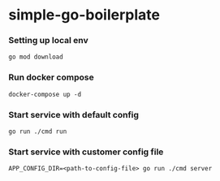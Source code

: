 # simple-go-boilerplate

### Setting up local env
```shell
go mod download
```

### Run docker compose
```shell
docker-compose up -d
```

### Start service with default config
```shell
go run ./cmd run
```

### Start service with customer config file
```shell
APP_CONFIG_DIR=<path-to-config-file> go run ./cmd server
```